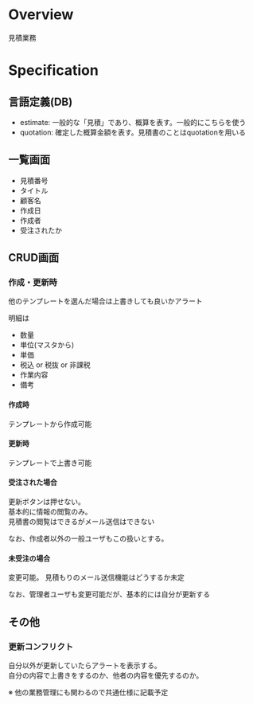 # Overview

見積業務

# Specification

## 言語定義(DB)

- estimate: 一般的な「見積」であり、概算を表す。一般的にこちらを使う
- quotation: 確定した概算金額を表す。見積書のことはquotationを用いる

## 一覧画面

- 見積番号
- タイトル
- 顧客名
- 作成日
- 作成者
- 受注されたか

## CRUD画面

### 作成・更新時

他のテンプレートを選んだ場合は上書きしても良いかアラート

明細は

- 数量
- 単位(マスタから)
- 単価
- 税込 or 税抜 or 非課税
- 作業内容
- 備考

#### 作成時

テンプレートから作成可能

#### 更新時

テンプレートで上書き可能

#### 受注された場合

更新ボタンは押せない。  
基本的に情報の閲覧のみ。  
見積書の閲覧はできるがメール送信はできない

なお、作成者以外の一般ユーザもこの扱いとする。

#### 未受注の場合

変更可能。 見積もりのメール送信機能はどうするか未定

なお、管理者ユーザも変更可能だが、基本的には自分が更新する

## その他

### 更新コンフリクト

自分以外が更新していたらアラートを表示する。  
自分の内容で上書きをするのか、他者の内容を優先するのか。

※ 他の業務管理にも関わるので共通仕様に記載予定
